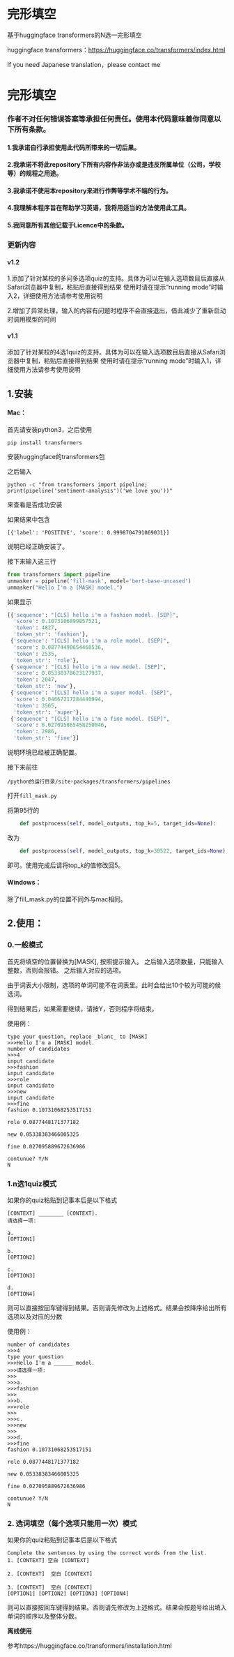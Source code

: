 # 完形填空

基于huggingface transformers的N选一完形填空

huggingface transformers：https://huggingface.co/transformers/index.html

If you need Japanese translation，please contact me

# 完形填空

### 作者不对任何错误答案等承担任何责任。使用本代码意味着你同意以下所有条款。

#### 1.我承诺自行承担使用此代码所带来的一切后果。

#### 2.我承诺不将此repository下所有内容作非法亦或是违反所属单位（公司，学校等）的规程之用途。

#### 3.我承诺不使用本repository来进行作弊等学术不端的行为。

#### 4.我理解本程序旨在帮助学习英语，我将用适当的方法使用此工具。

#### 5.我同意所有其他记载于Licence中的条款。

### 更新内容

#### v1.2

1.添加了针对某校的多问多选项quiz的支持。具体为可以在输入选项数目后直接从Safari浏览器中复制，粘贴后直接得到结果
使用时请在提示“running mode”时输入2，详细使用方法请参考使用说明

2.增加了异常处理，输入的内容有问题时程序不会直接退出，借此减少了重新启动时调用模型的时间

#### v1.1 

添加了针对某校的4选1quiz的支持。具体为可以在输入选项数目后直接从Safari浏览器中复制，粘贴后直接得到结果
使用时请在提示“running mode”时输入1，详细使用方法请参考使用说明

## 1.安装

#### Mac：

首先请安装python3，之后使用

`pip install transformers`

安装huggingface的transformers包

之后输入

`python -c "from transformers import pipeline; print(pipeline('sentiment-analysis')('we love you'))"`

来查看是否成功安装

如果结果中包含

`[{'label': 'POSITIVE', 'score': 0.9998704791069031}]`

说明已经正确安装了。

接下来输入这三行

``````python
from transformers import pipeline
unmasker = pipeline('fill-mask', model='bert-base-uncased')
unmasker("Hello I'm a [MASK] model.")
``````

如果显示

```python
[{'sequence': "[CLS] hello i'm a fashion model. [SEP]",
  'score': 0.1073106899857521,
  'token': 4827,
  'token_str': 'fashion'},
 {'sequence': "[CLS] hello i'm a role model. [SEP]",
  'score': 0.08774490654468536,
  'token': 2535,
  'token_str': 'role'},
 {'sequence': "[CLS] hello i'm a new model. [SEP]",
  'score': 0.05338378623127937,
  'token': 2047,
  'token_str': 'new'},
 {'sequence': "[CLS] hello i'm a super model. [SEP]",
  'score': 0.04667217284440994,
  'token': 3565,
  'token_str': 'super'},
 {'sequence': "[CLS] hello i'm a fine model. [SEP]",
  'score': 0.027095865458250046,
  'token': 2986,
  'token_str': 'fine'}]
```

说明环境已经被正确配置。

接下来前往

`/python的运行目录/site-packages/transformers/pipelines `

打开`fill_mask.py`

将第95行的

```python
    def postprocess(self, model_outputs, top_k=5, target_ids=None):
```

改为

```python
    def postprocess(self, model_outputs, top_k=30522, target_ids=None):
```



即可。使用完成后请将top_k的值修改回5。

#### Windows：

除了fill_mask.py的位置不同外与mac相同。



## 2.使用：

### 0.一般模式

首先将填空的位置替换为[MASK], 按照提示输入。
之后输入选项数量，只能输入整数，否则会报错。
之后输入对应的选项。

由于词表大小限制，选项的单词可能不在词表里。此时会给出10个较为可能的候选词。

得到结果后，如果需要继续，请按Y，否则程序将结束。


使用例：

```
type your question, replace _blanc_ to [MASK]
>>>Hello I'm a [MASK] model.
number of candidates
>>>4
input candidate
>>>fashion
input candidate
>>>role
input candidate
>>>new
input candidate
>>>fine
fashion 0.10731068253517151

role 0.0877448171377182

new 0.05338383466005325

fine 0.027095889672636986

contunue? Y/N
N
```

### 1.n选1quiz模式

如果你的quiz粘贴到记事本后是以下格式

```
[CONTEXT] ________ [CONTEXT].
请选择一项:

a.
[OPTION1]

b.
[OPTION2]

c.
[OPTION3]

d.
[OPTION4]
```

则可以直接按回车键得到结果。否则请先修改为上述格式。结果会按降序给出所有选项以及对应的分数



使用例：

```
number of candidates
>>>4
type your question
>>>Hello I'm a ______ model.
>>>请选择一项:
>>>
>>>a.
>>>fashion
>>>
>>>b.
>>>role
>>>
>>>c.
>>>new
>>>
>>>d.
>>>fine
fashion 0.10731068253517151

role 0.0877448171377182

new 0.05338383466005325

fine 0.027095889672636986

contunue? Y/N
N
```

### 2. 选词填空（每个选项只能用一次）模式

如果你的quiz粘贴到记事本后是以下格式

```
Complete the sentences by using the correct words from the list.
1. [CONTEXT] 空白 [CONTEXT]

2. [CONTEXT]  空白 [CONTEXT]

3. [CONTEXT]  空白 [CONTEXT]
[OPTION1] [OPTION2] [OPTION3] [OPTION4]
```

则可以直接按回车键得到结果。否则请先修改为上述格式。结果会按题号给出填入单词的顺序以及整体分数。

**离线使用**

参考https://huggingface.co/transformers/installation.html
